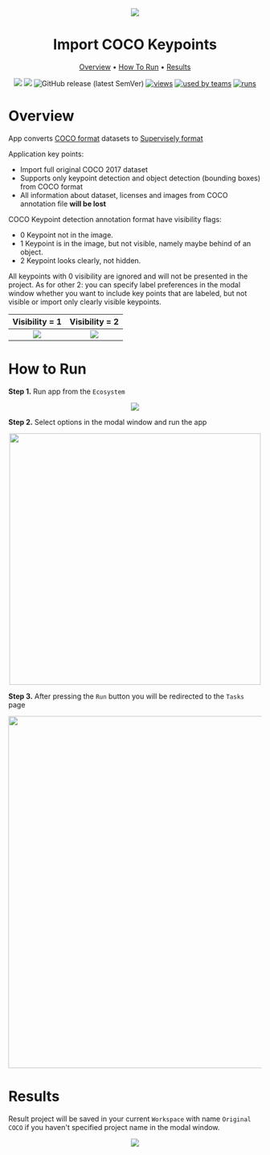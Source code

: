 
<div align="center" markdown>
<img src="https://user-images.githubusercontent.com/48913536/215463770-427a0fc2-f715-49e0-9562-c7cd726f6079.png"/>

# Import COCO Keypoints

<p align="center">
  <a href="#Overview">Overview</a> •
  <a href="#How-To-Run">How To Run</a> •
  <a href="#Results">Results</a>
</p>

[![](https://img.shields.io/badge/supervisely-ecosystem-brightgreen)](https://ecosystem.supervise.ly/apps/supervisely-ecosystem/import-coco-keypoints)
[![](https://img.shields.io/badge/slack-chat-green.svg?logo=slack)](https://supervise.ly/slack)
![GitHub release (latest SemVer)](https://img.shields.io/github/v/release/supervisely-ecosystem/import-coco-keypoints?include_prereleases)
[![views](https://app.supervise.ly/public/api/v3/ecosystem.counters?repo=supervisely-ecosystem/import-coco-keypoints&counter=views&label=views)](https://supervise.ly)
[![used by teams](https://app.supervise.ly/public/api/v3/ecosystem.counters?repo=supervisely-ecosystem/import-coco-keypoints&counter=downloads&label=used%20by%20teams)](https://supervise.ly)
[![runs](https://app.supervise.ly/public/api/v3/ecosystem.counters?repo=supervisely-ecosystem/import-coco-keypoints&counter=runs&label=runs&123)](https://supervise.ly)

</div>

# Overview

App converts [COCO format](https://cocodataset.org/#home) datasets to [Supervisely format](https://docs.supervise.ly/data-organization/00_ann_format_navi)

Application key points:  

- Import full original COCO 2017 dataset
- Supports only keypoint detection and object detection (bounding boxes) from COCO format
- All information about dataset, licenses and images from COCO annotation file **will be lost**

COCO Keypoint detection annotation format have visibility flags:

- 0 Keypoint not in the image.
- 1 Keypoint is in the image, but not visible, namely maybe behind of an object.
- 2 Keypoint looks clearly, not hidden.

All keypoints with 0 visibility are ignored and will not be presented in the project.
As for other 2: you can specify label preferences in the modal window whether you want to include key points that are labeled, but not visible or import only clearly visible keypoints.

|                                                              Visibility = 1                                                               |                                                              Visibility = 2                                                               |
| :---------------------------------------------------------------------------------------------------------------------------------------: | :---------------------------------------------------------------------------------------------------------------------------------------: |
| <img src="https://user-images.githubusercontent.com/48913536/215511152-c6d181be-9bb8-4b39-a43e-0b6ba9cdb3d6.png" style="max-width:100%;"> | <img src="https://user-images.githubusercontent.com/48913536/215511138-d909dd0e-bf2d-4686-80c8-586ade92c271.png" style="max-width:100%;"> |

# How to Run

**Step 1.** Run app from the `Ecosystem`

<div align="center" markdown>
  <img src="https://user-images.githubusercontent.com/48913536/215512527-02d3f25d-0f5e-4796-be45-a054716f3683.png"/>
</div>

**Step 2.** Select options in the modal window and run the app

<div align="center" markdown>
  <img src="https://user-images.githubusercontent.com/48913536/215732921-068a78ac-8e2b-4a2f-8307-dff21ffb2498.png" width="500px"/>
</div>

**Step 3.** After pressing the `Run` button you will be redirected to the `Tasks` page

<div align="center" markdown>
  <img src="https://user-images.githubusercontent.com/48913536/215511131-8f9b863f-4335-4768-acfe-5c04fe2bc0a8.png" width="700px"/>
</div>

# Results

Result project will be saved in your current `Workspace` with name `Original COCO` if you haven't specified project name in the modal window.

<div align="center" markdown>
<img src="https://user-images.githubusercontent.com/48913536/215511125-afa52475-bb7f-4963-a4f9-e16017b3d9de.png"/>
</div>
